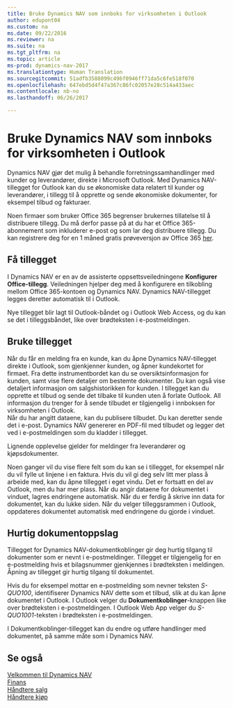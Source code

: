 ```yaml
---
title: Bruke Dynamics NAV som innboks for virksomheten i Outlook
author: edupont04
ms.custom: na
ms.date: 09/22/2016
ms.reviewer: na
ms.suite: na
ms.tgt_pltfrm: na
ms.topic: article
ms-prod: dynamics-nav-2017
ms.translationtype: Human Translation
ms.sourcegitcommit: 51adfb3588099c496f0946ff71da5c6fe518f070
ms.openlocfilehash: 647ebd5d4f47a367c86fc02057e28c514a433aec
ms.contentlocale: nb-no
ms.lasthandoff: 06/26/2017

---
```


# <a name="using-dynamics-nav-as-your-business-inbox-in-outlook"></a>Bruke Dynamics NAV som innboks for virksomheten i Outlook
Dynamics NAV gjør det mulig å behandle forretningssamhandlinger med kunder og leverandører, direkte i Microsoft Outlook. Med Dynamics NAV-tillegget for Outlook kan du se økonomiske data relatert til kunder og leverandører, i tillegg til å opprette og sende økonomiske dokumenter, for eksempel tilbud og fakturaer.  

Noen firmaer som bruker Office 365 begrenser brukernes tillatelse til å distribuere tillegg. Du må derfor passe på at du har et Office 365-abonnement som inkluderer e-post og som lar deg distribuere tillegg. Du kan registrere deg for en 1 måned gratis prøveversjon av Office 365 [her](https://products.office.com/try).  

## <a name="get-the-add-in"></a>Få tillegget
I Dynamics NAV er en av de assisterte oppsettsveiledningene **Konfigurer Office-tillegg**. Veiledningen hjelper deg med å konfigurere en tilkobling mellom Office 365-kontoen og Dynamics NAV. Dynamics NAV-tillegget legges deretter automatisk til i Outlook.  

Nye tillegget blir lagt til Outlook-båndet og i Outlook Web Access, og du kan se det i tilleggsbåndet, like over brødteksten i e-postmeldingen.  

## <a name="using-the-add-in"></a>Bruke tillegget
Når du får en melding fra en kunde, kan du åpne Dynamics NAV-tillegget direkte i Outlook, som gjenkjenner kunden, og åpner kundekortet for firmaet. Fra dette instrumentbordet kan du se oversiktsinformasjon for kunden, samt vise flere detaljer om bestemte dokumenter. Du kan også vise detaljert informasjon om salgshistorikken for kunden.
I tillegget kan du opprette et tilbud og sende det tilbake til kunden uten å forlate Outlook. All informasjon du trenger for å sende tilbudet er tilgjengelig i innboksen for virksomheten i Outlook.  
Når du har angitt dataene, kan du publisere tilbudet. Du kan deretter sende det i e-post. Dynamics NAV genererer en PDF-fil med tilbudet og legger det ved i e-postmeldingen som du kladder i tillegget.  

Lignende opplevelse gjelder for meldinger fra leverandører og kjøpsdokumenter.  

Noen ganger vil du vise flere felt som du kan se i tillegget, for eksempel når du vil fylle ut linjene i en faktura. Hvis du vil gi deg selv litt mer plass å arbeide med, kan du åpne tillegget i eget vindu. Det er fortsatt en del av Outlook, men du har mer plass. Når du angir dataene for dokumentet i vinduet, lagres endringene automatisk. Når du er ferdig å skrive inn data for dokumentet, kan du lukke siden. Når du velger tilleggsrammen i Outlook, oppdateres dokumentet automatisk med endringene du gjorde i vinduet.  

## <a name="quick-document-lookup"></a>Hurtig dokumentoppslag
Tillegget for Dynamics NAV-dokumentkoblinger gir deg hurtig tilgang til dokumenter som er nevnt i e-postmeldinger. Tillegget er tilgjengelig for en e-postmelding hvis et bilagsnummer gjenkjennes i brødteksten i meldingen. Åpning av tillegget gir hurtig tilgang til dokumentet.  

Hvis du for eksempel mottar en e-postmelding som nevner teksten *S-QUO100*, identifiserer Dynamics NAV dette som et tilbud, slik at du kan åpne dokumentet i Outlook. I Outlook velger du **Dokumentkoblinger**-knappen like over brødteksten i e-postmeldingen. I Outlook Web App velger du *S-QUO1001*-teksten i brødteksten i e-postmeldingen.  

I Dokumentkoblinger-tillegget kan du endre og utføre handlinger med dokumentet, på samme måte som i Dynamics NAV.

## <a name="see-also"></a>Se også
[Velkommen til Dynamics NAV](across-get-started.md)  
[Finans](finance-setup.md)  
[Håndtere salg](sales-manage-sales.md)  
[Håndtere kjøp](purchasing-manage-purchasing.md)  


